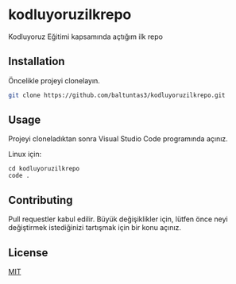# kodluyoruzilkrepo
Kodluyoruz Eğitimi kapsamında açtığım ilk repo
## Installation

Öncelikle projeyi clonelayın.

```bash
git clone https://github.com/baltuntas3/kodluyoruzilkrepo.git
```

## Usage

Projeyi cloneladıktan sonra Visual Studio Code programında açınız.

Linux için:
```linux
cd kodluyoruzilkrepo
code .
```

## Contributing
Pull requestler kabul edilir. Büyük değişiklikler için, lütfen önce neyi değiştirmek istediğinizi tartışmak için bir konu açınız.


## License
[MIT](https://choosealicense.com/licenses/mit/)


